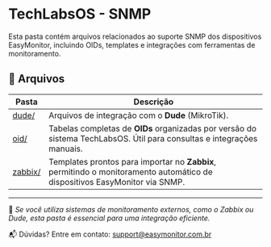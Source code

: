 # TechLabsOS - SNMP

Esta pasta contém arquivos relacionados ao suporte SNMP dos dispositivos EasyMonitor, incluindo OIDs, templates e integrações com ferramentas de monitoramento.

## 📂 Arquivos

| Pasta     | Descrição |
|-----------|-----------|
| [dude/](./dude/)   | Arquivos de integração com o **Dude** (MikroTik). |
| [oid/](./oid/)    | Tabelas completas de **OIDs** organizadas por versão do sistema TechLabsOS. Útil para consultas e integrações manuais. |
| [zabbix/](./zabbix/) | Templates prontos para importar no **Zabbix**, permitindo o monitoramento automático de dispositivos EasyMonitor via SNMP. |

---

📌 *Se você utiliza sistemas de monitoramento externos, como o Zabbix ou Dude, esta pasta é essencial para uma integração eficiente.*

📬 Dúvidas? Entre em contato: [support@easymonitor.com.br](mailto:support@easymonitor.com.br)
